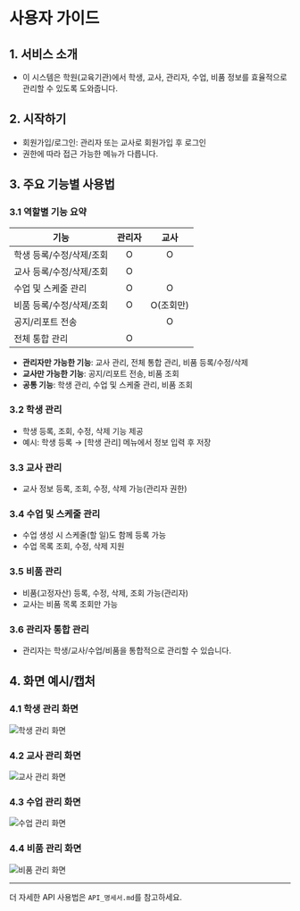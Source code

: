 # 사용자 가이드

## 1. 서비스 소개
- 이 시스템은 학원(교육기관)에서 학생, 교사, 관리자, 수업, 비품 정보를 효율적으로 관리할 수 있도록 도와줍니다.

## 2. 시작하기
- 회원가입/로그인: 관리자 또는 교사로 회원가입 후 로그인
- 권한에 따라 접근 가능한 메뉴가 다릅니다.

## 3. 주요 기능별 사용법

### 3.1 역할별 기능 요약
| 기능                | 관리자 | 교사   |
|---------------------|:------:|:------:|
| 학생 등록/수정/삭제/조회 |   O    |   O    |
| 교사 등록/수정/삭제/조회 |   O    |        |
| 수업 및 스케줄 관리     |   O    |   O    |
| 비품 등록/수정/삭제/조회 |   O    |   O(조회만) |
| 공지/리포트 전송        |        |   O    |
| 전체 통합 관리          |   O    |        |

- **관리자만 가능한 기능**: 교사 관리, 전체 통합 관리, 비품 등록/수정/삭제
- **교사만 가능한 기능**: 공지/리포트 전송, 비품 조회
- **공통 기능**: 학생 관리, 수업 및 스케줄 관리, 비품 조회

### 3.2 학생 관리
- 학생 등록, 조회, 수정, 삭제 기능 제공
- 예시: 학생 등록 → [학생 관리] 메뉴에서 정보 입력 후 저장

### 3.3 교사 관리
- 교사 정보 등록, 조회, 수정, 삭제 가능(관리자 권한)

### 3.4 수업 및 스케줄 관리
- 수업 생성 시 스케줄(할 일)도 함께 등록 가능
- 수업 목록 조회, 수정, 삭제 지원

### 3.5 비품 관리
- 비품(고정자산) 등록, 수정, 삭제, 조회 가능(관리자)
- 교사는 비품 목록 조회만 가능

### 3.6 관리자 통합 관리
- 관리자는 학생/교사/수업/비품을 통합적으로 관리할 수 있습니다.

## 4. 화면 예시/캡처


### 4.1 학생 관리 화면
![학생 관리 화면](images/student_example.png)

### 4.2 교사 관리 화면
![교사 관리 화면](images/teacher_example.png)

### 4.3 수업 관리 화면
![수업 관리 화면](images/class_example.png)

### 4.4 비품 관리 화면
![비품 관리 화면](images/fixture_example.png)

---

더 자세한 API 사용법은 `API_명세서.md`를 참고하세요. 